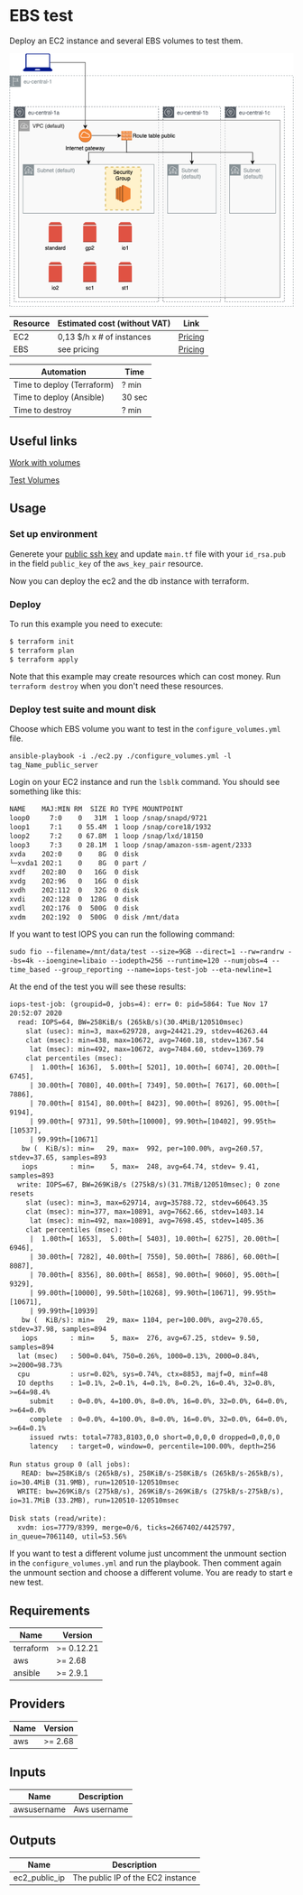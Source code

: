 # EBS test

Deploy an EC2 instance and several EBS volumes to test them.

![appview](./images/EBSarchitecture.png)

| Resource | Estimated cost (without VAT) | Link |
|------|---------|---------|
| EC2 | 0,13 $/h x # of instances | [Pricing](https://aws.amazon.com/ec2/pricing/on-demand/) |
| EBS | see pricing | [Pricing](https://aws.amazon.com/ebs/pricing/) |

| Automation | Time |
|------|---------|
| Time to deploy (Terraform) | ? min |
| Time to deploy (Ansible) | 30 sec |
| Time to destroy | ? min |

## Useful links

[Work with volumes](https://docs.aws.amazon.com/AWSEC2/latest/UserGuide/ebs-using-volumes.html)

[Test Volumes](https://docs.cloud.oracle.com/en-us/iaas/Content/Block/References/samplefiocommandslinux.htm)

## Usage

### Set up environment

Generete your [public ssh key](https://www.ssh.com/ssh/keygen/) and update `main.tf` file with your `id_rsa.pub` in the field `public_key` of the `aws_key_pair` resource.

Now you can deploy the ec2 and the db instance with terraform.

### Deploy

To run this example you need to execute:

```
$ terraform init
$ terraform plan
$ terraform apply
```

Note that this example may create resources which can cost money. Run `terraform destroy` when you don't need these resources.

### Deploy test suite and mount disk

Choose which EBS volume you want to test in the `configure_volumes.yml` file.

```
ansible-playbook -i ./ec2.py ./configure_volumes.yml -l tag_Name_public_server
```

Login on your EC2 instance and run the `lsblk` command. You should see something like this:

```
NAME    MAJ:MIN RM  SIZE RO TYPE MOUNTPOINT
loop0     7:0    0   31M  1 loop /snap/snapd/9721
loop1     7:1    0 55.4M  1 loop /snap/core18/1932
loop2     7:2    0 67.8M  1 loop /snap/lxd/18150
loop3     7:3    0 28.1M  1 loop /snap/amazon-ssm-agent/2333
xvda    202:0    0    8G  0 disk
└─xvda1 202:1    0    8G  0 part /
xvdf    202:80   0   16G  0 disk
xvdg    202:96   0   16G  0 disk
xvdh    202:112  0   32G  0 disk
xvdi    202:128  0  128G  0 disk
xvdl    202:176  0  500G  0 disk
xvdm    202:192  0  500G  0 disk /mnt/data
```

If you want to test IOPS you can run the following command:
```
sudo fio --filename=/mnt/data/test --size=9GB --direct=1 --rw=randrw --bs=4k --ioengine=libaio --iodepth=256 --runtime=120 --numjobs=4 --time_based --group_reporting --name=iops-test-job --eta-newline=1
```
At the end of the test you will see these results:
```
iops-test-job: (groupid=0, jobs=4): err= 0: pid=5864: Tue Nov 17 20:52:07 2020
  read: IOPS=64, BW=258KiB/s (265kB/s)(30.4MiB/120510msec)
    slat (usec): min=3, max=629728, avg=24421.29, stdev=46263.44
    clat (msec): min=438, max=10672, avg=7460.18, stdev=1367.54
     lat (msec): min=492, max=10672, avg=7484.60, stdev=1369.79
    clat percentiles (msec):
     |  1.00th=[ 1636],  5.00th=[ 5201], 10.00th=[ 6074], 20.00th=[ 6745],
     | 30.00th=[ 7080], 40.00th=[ 7349], 50.00th=[ 7617], 60.00th=[ 7886],
     | 70.00th=[ 8154], 80.00th=[ 8423], 90.00th=[ 8926], 95.00th=[ 9194],
     | 99.00th=[ 9731], 99.50th=[10000], 99.90th=[10402], 99.95th=[10537],
     | 99.99th=[10671]
   bw (  KiB/s): min=   29, max=  992, per=100.00%, avg=260.57, stdev=37.65, samples=893
   iops        : min=    5, max=  248, avg=64.74, stdev= 9.41, samples=893
  write: IOPS=67, BW=269KiB/s (275kB/s)(31.7MiB/120510msec); 0 zone resets
    slat (usec): min=3, max=629714, avg=35788.72, stdev=60643.35
    clat (msec): min=377, max=10891, avg=7662.66, stdev=1403.14
     lat (msec): min=492, max=10891, avg=7698.45, stdev=1405.36
    clat percentiles (msec):
     |  1.00th=[ 1653],  5.00th=[ 5403], 10.00th=[ 6275], 20.00th=[ 6946],
     | 30.00th=[ 7282], 40.00th=[ 7550], 50.00th=[ 7886], 60.00th=[ 8087],
     | 70.00th=[ 8356], 80.00th=[ 8658], 90.00th=[ 9060], 95.00th=[ 9329],
     | 99.00th=[10000], 99.50th=[10268], 99.90th=[10671], 99.95th=[10671],
     | 99.99th=[10939]
   bw (  KiB/s): min=   29, max= 1104, per=100.00%, avg=270.65, stdev=37.98, samples=894
   iops        : min=    5, max=  276, avg=67.25, stdev= 9.50, samples=894
  lat (msec)   : 500=0.04%, 750=0.26%, 1000=0.13%, 2000=0.84%, >=2000=98.73%
  cpu          : usr=0.02%, sys=0.74%, ctx=8853, majf=0, minf=48
  IO depths    : 1=0.1%, 2=0.1%, 4=0.1%, 8=0.2%, 16=0.4%, 32=0.8%, >=64=98.4%
     submit    : 0=0.0%, 4=100.0%, 8=0.0%, 16=0.0%, 32=0.0%, 64=0.0%, >=64=0.0%
     complete  : 0=0.0%, 4=100.0%, 8=0.0%, 16=0.0%, 32=0.0%, 64=0.0%, >=64=0.1%
     issued rwts: total=7783,8103,0,0 short=0,0,0,0 dropped=0,0,0,0
     latency   : target=0, window=0, percentile=100.00%, depth=256

Run status group 0 (all jobs):
   READ: bw=258KiB/s (265kB/s), 258KiB/s-258KiB/s (265kB/s-265kB/s), io=30.4MiB (31.9MB), run=120510-120510msec
  WRITE: bw=269KiB/s (275kB/s), 269KiB/s-269KiB/s (275kB/s-275kB/s), io=31.7MiB (33.2MB), run=120510-120510msec

Disk stats (read/write):
  xvdm: ios=7779/8399, merge=0/6, ticks=2667402/4425797, in_queue=7061140, util=53.56%
```
If you want to test a different volume just uncomment the unmount section in the `configure_volumes.yml` and run the playbook. Then comment again the unmount section and choose a different volume. You are ready to start e new test.

## Requirements

| Name | Version |
|------|---------|
| terraform | >= 0.12.21 |
| aws | >= 2.68 |
| ansible | >= 2.9.1 |

## Providers

| Name | Version |
|------|---------|
| aws | >= 2.68 |

## Inputs

| Name | Description |
|------|---------|
| awsusername | Aws username |

## Outputs

| Name | Description |
|------|-------------|
| ec2_public_ip | The public IP of the EC2 instance |
